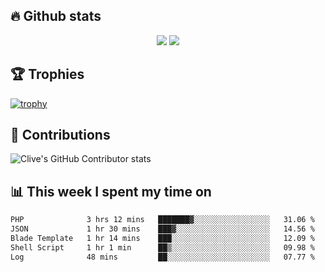 ## &#128293; Github stats

<!-- GitHub Readme Streak Stats - https://github.com/DenverCoder1/github-readme-streak-stats -->
<p align="center">

<picture>
  <source 
    srcset="https://github-readme-stats.vercel.app/api?username=clivewalkden&count_private=true&show_icons=true&theme=darcula"
    media="(prefers-color-scheme: dark)"
  />
  <source
    srcset="https://github-readme-stats.vercel.app/api?username=clivewalkden&count_private=true&show_icons=true&theme=calm"
    media="(prefers-color-scheme: light), (prefers-color-scheme: no-preference)"
  />
  <img src="https://github-readme-stats.vercel.app/api?username=clivewalkden&count_private=true&show_icons=true&theme=darcula" />
</picture>

<a href="https://git.io/streak-stats" target="_blank">
  <img src="http://github-readme-streak-stats.herokuapp.com?user=clivewalkden&theme=darcula&date_format=j%20M%5B%20Y%5D" />
</a>

</p>

## &#127942; Trophies
[![trophy](https://github-profile-trophy.vercel.app/?username=clivewalkden&theme=onedark)](https://github.com/clivewalkden/github-profile-trophy)

## &#129309; Contributions
![Clive's GitHub Contributor stats](https://github-contributor-stats.vercel.app/api?username=clivewalkden)

## &#128202; This week I spent my time on
<!--START_SECTION:waka-->

```txt
PHP              3 hrs 12 mins   ███████▓░░░░░░░░░░░░░░░░░   31.06 %
JSON             1 hr 30 mins    ███▓░░░░░░░░░░░░░░░░░░░░░   14.56 %
Blade Template   1 hr 14 mins    ███░░░░░░░░░░░░░░░░░░░░░░   12.09 %
Shell Script     1 hr 1 min      ██▒░░░░░░░░░░░░░░░░░░░░░░   09.98 %
Log              48 mins         ██░░░░░░░░░░░░░░░░░░░░░░░   07.77 %
```

<!--END_SECTION:waka-->
